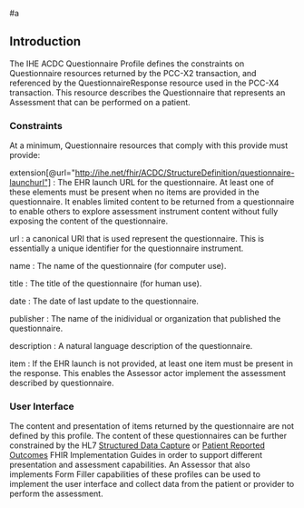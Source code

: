 #a
## Introduction
The IHE ACDC Questionnaire Profile defines the constraints on Questionnaire resources returned by the
PCC-X2 transaction, and referenced by the QuestionnaireResponse resource used in the PCC-X4 transaction.
This resource describes the Questionnaire that represents an Assessment that can be performed on a
patient.

### Constraints
At a minimum, Questionnaire resources that comply with this provide must provide:

extension\[@url="http://ihe.net/fhir/ACDC/StructureDefinition/questionnaire-launchurl"]
: The EHR launch URL for the questionnaire.  At least one of these elements must be present when no items
are provided in the questionnaire.  It enables limited content to be returned from a questionnaire to enable others to
explore assessment instrument content without fully exposing the content of the questionnaire.

url
: a canonical URI that is used represent the questionnaire. This is essentially a unique identifier
for the questionnaire instrument.

name
: The name of the questionnaire \(for computer use).

title
: The title of the questionnaire \(for human use).

date
: The date of last update to the questionnaire.

publisher
: The name of the inidividual or organization that published the questionnaire.

description
: A natural language description of the questionnaire.

item
: If the EHR launch is not provided, at least one item must be present in the response. This enables the
Assessor actor implement the assessment described by questionnaire.

### User Interface
The content and presentation of items returned by the questionnaire are not defined by this profile.  The
content of these questionnaires can be further constrained by the HL7 [Structured Data Capture](http://hl7.org/fhir/us/sdc/)
or [Patient Reported Outcomes](http://hl7.org/fhir/us/patient-reported-outcomes/2019May/) FHIR Implementation Guides in order to support different presentation
and assessment capabilities.  An Assessor that also implements Form Filler capabilities of these profiles can
be used to implement the user interface and collect data from the patient or provider to perform the assessment.
